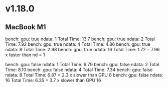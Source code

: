 
# v1.18.0

## MacBook M1

bench: gpu: true  ndata: 1  Total Time:   13.7
bench: gpu: true  ndata: 2  Total Time:   7.92
bench: gpu: true  ndata: 4  Total Time:   4.86
bench: gpu: true  ndata: 8  Total Time:   2.98
bench: gpu: true  ndata: 16 Total Time:   1.72  = 7.96 x faster than nd = 1

bench: gpu: false  ndata: 1  Total Time:   9.79
bench: gpu: false  ndata: 2  Total Time:   8.10
bench: gpu: false  ndata: 4  Total Time:   7.34
bench: gpu: false  ndata: 8  Total Time:   6.87 = 2.3 x slower than GPU 8
bench: gpu: false  ndata: 16 Total Time:   6.35 = 3.7 x slower than GPU 16


